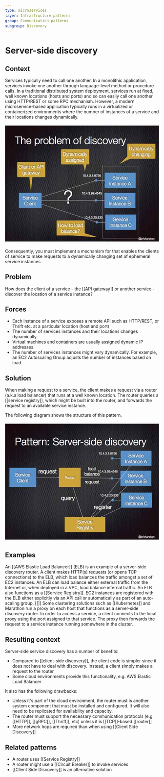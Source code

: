 ```yaml
---
type: microservices
layer: Infrastructure patterns
group: Communication patterns
subgroup: Discovery
---
```

# Server-side discovery

## Context

Services typically need to call one another. In a monolithic application, services invoke one another through language-level method or procedure calls. In a traditional distributed system deployment, services run at fixed, well known locations (hosts and ports) and so can easily call one another using HTTP/REST or some RPC mechanism. However, a modern microservice-based application typically runs in a virtualized or containerized environments where the number of instances of a service and their locations changes dynamically.

![](discovery-problem.jpg)

Consequently, you must implement a mechanism for that enables the clients of service to make requests to a dynamically changing set of ephemeral service instances.

## Problem

How does the client of a service - the [[API gateway]] or another service - discover the location of a service instance?

## Forces

- Each instance of a service exposes a remote API such as HTTP/REST, or Thrift etc. at a particular location (host and port)
- The number of services instances and their locations changes dynamically.
- Virtual machines and containers are usually assigned dynamic IP addresses.
- The number of services instances might vary dynamically. For example, an EC2 Autoscaling Group adjusts the number of instances based on load.

## Solution

When making a request to a service, the client makes a request via a router (a.k.a load balancer) that runs at a well known location. The router queries a [[service registry]], which might be built into the router, and forwards the request to an available service instance.

The following diagram shows the structure of this pattern.

![](server-side-discovery.jpg)

## Examples

An [[AWS Elastic Load Balancer]] (ELB) is an example of a server-side discovery router. A client makes HTTP(s) requests (or opens TCP connections) to the ELB, which load balances the traffic amongst a set of EC2 instances. An ELB can load balance either external traffic from the Internet or, when deployed in a VPC, load balance internal traffic. An ELB also functions as a [[Service Registry]]. EC2 instances are registered with the ELB either explicitly via an API call or automatically as part of an auto-scaling group.
[[]]
Some clustering solutions such as [[Kubernetes]] and Marathon run a proxy on each host that functions as a server-side discovery router. In order to access a service, a client connects to the local proxy using the port assigned to that service. The proxy then forwards the request to a service instance running somewhere in the cluster.

## Resulting context

Server-side service discovery has a number of benefits:
- Compared to [[client-side discovery]], the client code is simpler since it does not have to deal with discovery. Instead, a client simply makes a request to the router
- Some cloud environments provide this functionality, e.g. AWS Elastic Load Balancer

It also has the following drawbacks:
- Unless it's part of the cloud environment, the router must is another system component that must be installed and configured. It will also need to be replicated for availability and capacity.
- The router must support the necessary communication protocols (e.g [[HTTP]], [[gRPC]], [[Thrift]], etc) unless it is [[TCP]]-based [[router]]
- More network hops are required than when using [[Client Side Discovery]]

## Related patterns

- A router uses [[Service Registry]]
- A router might use a [[Circuit Breaker]] to invoke services
- [[Client Side Discovery]] is an alternative solution